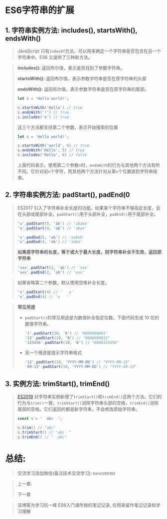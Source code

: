 # ES6字符串的扩展

## 1. 字符串实例方法: includes(), startsWith(), endsWith()

> JavaScript 只有`indexOf`方法，可以用来确定一个字符串是否包含在另一个字符串中。ES6 又提供了三种新方法。

> **includes():**   返回布尔值，表示是否找到了参数字符串。
>
> **startsWith():**  返回布尔值，表示参数字符串是否在原字符串的头部
>
> **endsWith():**  返回布尔值，表示参数字符串是否在原字符串的尾部。
>
> ```js
> let s = 'Hello world!';
> 
> s.startsWith('Hello') // true
> s.endsWith('!') // true
> s.includes('o') // true
> ```
>
> 这三个方法都支持第二个参数，表示开始搜索的位置
>
> ```js
> let s = 'Hello world!';
> 
> s.startsWith('world', 6) // true
> s.endsWith('Hello', 5) // true
> s.includes('Hello', 6) // false
> ```
>
> 上面代码表示，使用第二个参数`n`时，`endsWith`的行为与其他两个方法有所不同。它针对前`n`个字符，而其他两个方法针对从第`n`个位置直到字符串结束。

## 2. 字符串实例方法: padStart(), padEnd(0

> ES2017 引入了字符串补全长度的功能。如果某个字符串不够指定长度，会在头部或尾部补全。`padStart()`用于头部补全，`padEnd()`用于尾部补全。
>
> ```js
> 'x'.padStart(5, 'ab') // 'ababx'
> 'x'.padStart(4, 'ab') // 'abax'
> 
> 'x'.padEnd(5, 'ab') // 'xabab'
> 'x'.padEnd(4, 'ab') // 'xaba'
> ```
>
> **如果原字符串的长度，等于或大于最大长度，则字符串补全不生效，返回原字符串** 
>
> ```js
> 'xxx'.padStart(2, 'ab') // 'xxx'
> 'xxx'.padEnd(2, 'ab') // 'xxx'
> ```

> 如果省略第二个参数，默认使用空格补全长度。
>
> ```js
> 'x'.padStart(4) // '   x'
> 'x'.padEnd(4) // 'x   '
> ```

> **常见用途** 
>
> - `padStart()`的常见用途是为数值补全指定位数。下面代码生成 10 位的数值字符串。
>
>   ```js
>   '1'.padStart(10, '0') // "0000000001"
>   '12'.padStart(10, '0') // "0000000012"
>   '123456'.padStart(10, '0') // "0000123456"
>   ```
>
> - 另一个用途是提示字符串格式
>
>   ```js
>   '12'.padStart(10, 'YYYY-MM-DD') // "YYYY-MM-12"
>   '09-12'.padStart(10, 'YYYY-MM-DD') // "YYYY-09-12"
>   ```

## 3. 实例方法: trimStart(), trimEnd()

> [ES2019](https://github.com/tc39/proposal-string-left-right-trim) 对字符串实例新增了`trimStart()`和`trimEnd()`这两个方法。它们的行为与`trim()`一致，`trimStart()`消除字符串头部的空格，`trimEnd()`消除尾部的空格。它们返回的都是新字符串，不会修改原始字符串。
>
> ```javascript
> const s = '  abc  ';
> 
> s.trim() // "abc"
> s.trimStart() // "abc  "
> s.trimEnd() // "  abc"
> ```

# 总结:

> 交流学习添加微信(备注技术交流学习): `Gene199302`
>
> 

> 上一章:
>
> 下一章

> 该博客为学习阮一峰 ES6入门课所做的笔记记录, 仅用来留作笔记记录和学习理解